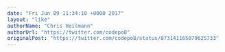 ```yaml
---
date: "Fri Jun 09 11:34:10 +0000 2017"
layout: "like"
authorName: "Chris Heilmann"
authorUrl: "https://twitter.com/codepo8"
originalPost: "https://twitter.com/codepo8/status/873141165079625733"
---
```

